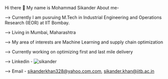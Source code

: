 Hi there 👋
My name is Mohammad Sikander
About me-

--> Currently I am pusruing M.Tech in Industrial Engineering and Operations Research (IEOR) at IIT Bombay.

--> Living in Mumbai, Maharashtra

--> My area of interests are Machine Learning and supply chain optimization

--> Currently working on optimizing first and last mile delivery 

--> Linkedin - ![sikander](https://www.linkedin.com/in/mohammad-sikander-khan-667794182/)

--> Email - sikanderkhan328@yahoo.com.com, sikander.khan@iitb.ac.in
